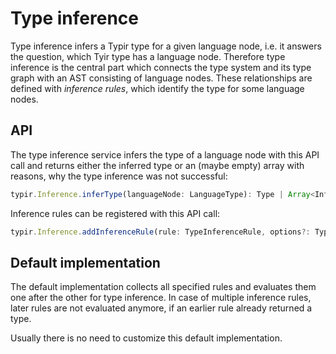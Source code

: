 # Type inference

Type inference infers a Typir type for a given language node, i.e. it answers the question, which Tyir type has a language node.
Therefore type inference is the central part which connects the type system and its type graph with an AST consisting of language nodes.
These relationships are defined with *inference rules*, which identify the type for some language nodes.


## API

The type inference service infers the type of a language node with this API call
and returns either the inferred type or an (maybe empty) array with reasons, why the type inference was not successful:

```typescript
typir.Inference.inferType(languageNode: LanguageType): Type | Array<InferenceProblem>
```

Inference rules can be registered with this API call:

```typescript
typir.Inference.addInferenceRule(rule: TypeInferenceRule, options?: TypeInferenceRuleOptions): void
```


## Default implementation

The default implementation collects all specified rules and evaluates them one after the other for type inference.
In case of multiple inference rules, later rules are not evaluated anymore, if an earlier rule already returned a type.

Usually there is no need to customize this default implementation.
